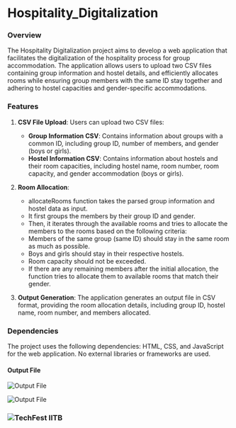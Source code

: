 # Hospitality_Digitalization

### Overview
The Hospitality Digitalization project aims to develop a web application that facilitates the digitalization of the hospitality process for group accommodation. The application allows users to upload two CSV files containing group information and hostel details, and efficiently allocates rooms while ensuring group members with the same ID stay together and adhering to hostel capacities and gender-specific accommodations.

### Features
1. **CSV File Upload**: Users can upload two CSV files:
   - **Group Information CSV**: Contains information about groups with a common ID, including group ID, number of members, and gender (boys or girls).
   - **Hostel Information CSV**: Contains information about hostels and their room capacities, including hostel name, room number, room capacity, and gender accommodation (boys or girls).

2. **Room Allocation**: 
   - allocateRooms function takes the parsed group information and hostel data as input.
   - It first groups the members by their group ID and gender.
   - Then, it iterates through the available rooms and tries to allocate the members to the rooms based on the following criteria:
    - Members of the same group (same ID) should stay in the same room as much as possible.
    - Boys and girls should stay in their respective hostels.
    - Room capacity should not be exceeded.
   - If there are any remaining members after the initial allocation, the function tries to allocate them to available rooms that match their gender.

3. **Output Generation**: The application generates an output file in CSV format, providing the room allocation details, including group ID, hostel name, room number, and members allocated.

### Dependencies
The project uses the following dependencies:
HTML, CSS, and JavaScript for the web application.
No external libraries or frameworks are used.

#### Output File
![Output File](result.png)

![Output File](result2.png)

### ![TechFest IITB](https://ca.techfest.org/)


